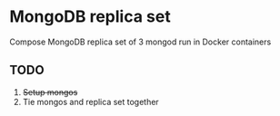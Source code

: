 # MongoDB replica set

Compose MongoDB replica set of 3 mongod run in Docker containers

## TODO
1. ~~Setup mongos~~
2. Tie mongos and replica set together
